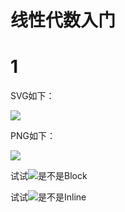 # 线性代数入门

# 1

SVG如下：

![](https://latex.codecogs.com/svg.image?%5Cbegin%7Bpmatrix%7D1&2%5C%5C3&4%5C%5C%5Cend%7Bpmatrix%7D&plus;%5Cbegin%7Bpmatrix%7D1&2%5C%5C3&4%5C%5C%5Cend%7Bpmatrix%7D=%5Cbegin%7Bpmatrix%7D2&4%5C%5C6&8%5C%5C%5Cend%7Bpmatrix%7D)

PNG如下：

![](https://latex.codecogs.com/png.image?%5Cdpi%7B110%7D%5Cbegin%7Bpmatrix%7D1&2%5C%5C3&4%5C%5C%5Cend%7Bpmatrix%7D&plus;%5Cbegin%7Bpmatrix%7D1&2%5C%5C3&4%5C%5C%5Cend%7Bpmatrix%7D=%5Cbegin%7Bpmatrix%7D2&4%5C%5C6&8%5C%5C%5Cend%7Bpmatrix%7D)

试试![](https://latex.codecogs.com/svg.image?%5Cbegin%7Bpmatrix%7D1&4&7%5C%5C2&5&8%5C%5C3&6&9%5C%5C%5Cend%7Bpmatrix%7D%5E%7B0%7D=%5Cbegin%7Bpmatrix%7D1&1&1%5C%5C1&1&1%5C%5C1&1&1%5C%5C%5Cend%7Bpmatrix%7D)是不是Block

试试![](https://latex.codecogs.com/svg.image?%5Cinline%20%5Cbegin%7Bpmatrix%7D1&4&7%5C%5C2&5&8%5C%5C3&6&9%5C%5C%5Cend%7Bpmatrix%7D%5E%7B0%7D=%5Cbegin%7Bpmatrix%7D1&1&1%5C%5C1&1&1%5C%5C1&1&1%5C%5C%5Cend%7Bpmatrix%7D)是不是Inline
